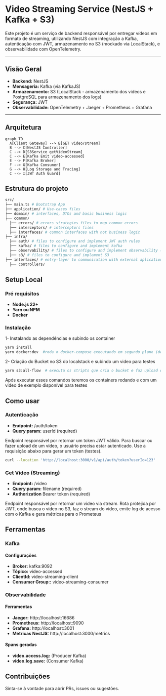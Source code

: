 # Video Streaming Service (NestJS + Kafka + S3)

Este projeto é um serviço de backend responsável por entregar vídeos em formato de streaming, utilizando NestJS com integração a Kafka, autenticação com JWT, armazenamento no S3 (mockado via LocalStack), e observabilidade com OpenTelemetry.

---

## Visão Geral

- **Backend:** NestJS
- **Mensageria:** Kafka (via KafkaJS)
- **Armazenamento:** S3 (LocalStack - armazenamento dos videos e PostgreSQL para armazenamento dos logs)
- **Segurança:** JWT
- **Observabilidade:** OpenTelemetry + Jaeger + Prometheus + Grafana

---

## Arquitetura

```mermaid
graph TD
  A[Client Gateway] --> B[GET video/stream]
  B --> C[NestJS Controller]
  C --> D[S3Service getVideoStream]
  C --> E[Kafka Emit video-accessed]
  E --> F[Kafka Broker]
  F --> G[Kafka Consumer]
  G --> H[Log Storage and Tracing]
  C --> I[JWT Auth Guard]
```

## Estrutura do projeto

```bash
src/
├── main.ts # Bootstrap App
├── application/ # Use-cases files
├── domain/ # interfaces, DTOs and basic business logic
├── common/
  ├── errors/ # errors strategies files to map common errors
  ├── interceptors/ # interceptors files
  ├── interfaces/ # common interfaces with not business logic
├── infra/
  ├── auth/ # files to configure and implement JWT auth rules
  ├── kafka/ # files to configure and implement kafka
  ├── observability/ # files to configure and implement observability (logs, metrics and trace)
  ├── s3/ # files to configure and implement S3
├── interfaces/ # entry-layer to communication with external aplications (frontend, api gateway or any other service)
  ├── controllers/
```

## Setup Local

### Pré requisitos

- **Node.js 22+**
- **Yarn ou NPM**
- **Docker**

### Instalação

1- Instalando as dependências e subindo os container

```bash
yarn install
yarn docker:dev  #roda o docker-compose executando em segundo plano (detached).
```

2- Criação do Bucket no S3 do localstack e subindo um video para testes

```bash
yarn s3:all-flow  # executa os stripts que cria o bucket e faz upload de um video (/assets/videos)
```

Após executar esses comandos teremos os containers rodando e com um video de exemplo disponível para testes

## Como usar

### Autenticação

- **Endpoint:** /auth/token
- **Query param:** userId (required)

Endpoint responsável por retornar um token JWT válido.
Para buscar ou fazer upload de um video, o usuário precisa estar autenticado. Use a requisição abaixo para gerar um token (testes).

```bash
curl --location 'http://localhost:3000/v1/api/auth/token?userId=123'
```

### Get Video (Streaming)

- **Endpoint:** /video
- **Query param:** filename (required)
- **Authorization** Bearer token (required)

Endpoint responsável por retornar um video via stream.
Rota protejida por JWT, onde busca o video no S3, faz o stream do video, emite log de acesso com o Kafka e gera métricas para o Prometeus

## Ferramentas

### Kafka

#### Configurações

- **Broker:** kafka:9092
- **Tópico:** video-accessed
- **ClientId:** video-streaming-client
- **Consumer Group::** video-streaming-consumer

### Observabilidade

#### Ferramentas

- **Jaeger:** http://localhost:16686
- **Prometheus:** http://localhost:9090
- **Grafana:** http://localhost:3001
- **Métricas NestJS:** http://localhost:3000/metrics

#### Spans geradas

- **video.access.log:** (Producer Kafka)
- **video.log.save:** (Consumer Kafka)

## Contribuições

Sinta-se à vontade para abrir PRs, issues ou sugestões.
